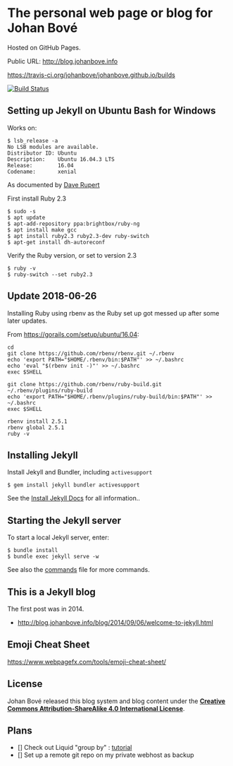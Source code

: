 # The personal web page or blog for Johan Bové

Hosted on GitHub Pages.

Public URL: <http://blog.johanbove.info>

<https://travis-ci.org/johanbove/johanbove.github.io/builds>

[![Build Status](https://travis-ci.org/johanbove/johanbove.github.io.svg?branch=master)](https://travis-ci.org/johanbove/johanbove.github.io)

## Setting up Jekyll on Ubuntu Bash for Windows

Works on:

```
$ lsb_release -a
No LSB modules are available.
Distributor ID: Ubuntu
Description:    Ubuntu 16.04.3 LTS
Release:        16.04
Codename:       xenial
```

As documented by [Dave Rupert](https://daverupert.com/2016/04/jekyll-on-windows-with-bash/)

First install Ruby 2.3

```
$ sudo -s
$ apt update
$ apt-add-repository ppa:brightbox/ruby-ng
$ apt install make gcc
$ apt install ruby2.3 ruby2.3-dev ruby-switch
$ apt-get install dh-autoreconf
```

Verify the Ruby version, or set to version 2.3

```
$ ruby -v
$ ruby-switch --set ruby2.3
```

## Update 2018-06-26

Installing Ruby using rbenv as the Ruby set up got messed up after some later updates.

From <https://gorails.com/setup/ubuntu/16.04>:

```
cd
git clone https://github.com/rbenv/rbenv.git ~/.rbenv
echo 'export PATH="$HOME/.rbenv/bin:$PATH"' >> ~/.bashrc
echo 'eval "$(rbenv init -)"' >> ~/.bashrc
exec $SHELL

git clone https://github.com/rbenv/ruby-build.git ~/.rbenv/plugins/ruby-build
echo 'export PATH="$HOME/.rbenv/plugins/ruby-build/bin:$PATH"' >> ~/.bashrc
exec $SHELL

rbenv install 2.5.1
rbenv global 2.5.1
ruby -v
```

## Installing Jekyll

Install Jekyll and Bundler, including `activesupport`

```
$ gem install jekyll bundler activesupport
```

See the [Install Jekyll Docs](https://jekyllrb.com/docs/installation/) for all information..


## Starting the Jekyll server

To start a local Jekyll server, enter:

```
$ bundle install
$ bundle exec jekyll serve -w
```

See also the [commands](commands.md) file for more commands.


## This is a Jekyll blog

The first post was in 2014.

- <http://blog.johanbove.info/blog/2014/09/06/welcome-to-jekyll.html>

## Emoji Cheat Sheet

<https://www.webpagefx.com/tools/emoji-cheat-sheet/>

## License

Johan Bové released this blog system and blog content under the **[Creative Commons Attribution-ShareAlike 4.0 International License](https://creativecommons.org/licenses/by-sa/4.0/)**.


## Plans

- [] Check out Liquid "group by" : [tutorial](https://www.siteleaf.com/blog/advanced-liquid-group-by/)
- [] Set up a remote git repo on my private webhost as backup
